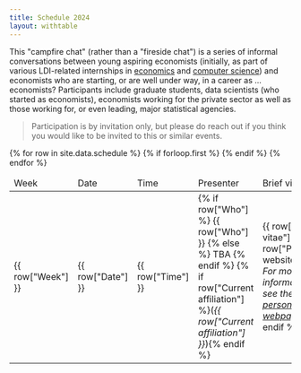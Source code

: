 ```yaml
---
title: Schedule 2024
layout: withtable
---
```


This "campfire chat" (rather than a "fireside chat") is a series of informal conversations between young aspiring economists (initially, as part of various LDI-related internships in <a href="https://aeadataeditor.github.io/projects/project5" alt="Link to internship in economics">economics</a> and <a href="https://transparency-certified.github.io/jobs/cornell" alt="Link to internship in computer science">computer science</a>) and economists who are starting, or are well under way, in a career as ... economists? Participants include graduate students, data scientists (who started as economists), economists working for the private sector as well as those working for, or even leading, major statistical agencies. 

> Participation is by invitation only, but please do reach out if you think you would like to be invited to this or similar events.


<table class="display">
  {% for row in site.data.schedule %}
    {% if forloop.first %}
    <thead>
    <tr>
      <td> Week </td>
      <td> Date </td>
      <td> Time </td>
      <td> Presenter </td>
      <td> Brief vitae </td>
    </tr>
    </thead>
    {% endif %}

  <!-- manually constructing table -->
  <!-- Week,Date,Time,Who,Current affiliation,Brief vitae,Personal website -->
  <tr>
    <td> {{ row["Week"] }} </td>
    <td> {{ row["Date"] }} </td>
    <td> {{ row["Time"] }} </td>
    <td> {% if row["Who"] %} {{ row["Who"] }} {% else %} TBA {% endif %}
    {% if row["Current affiliation"] %}(<em>{{ row["Current affiliation"] }}</em>){% endif %} </td>
    <td> {{ row["Brief vitae"] }} 
    {% if row["Personal website"] %}
        <br/><em>For more information, see the <a href='{{ row["Personal website"] }}' alt="Link to personal website">personal webpage</a>.</em> 
        {% endif %}
        </td>
  </tr>
  {% endfor %}
</table>

